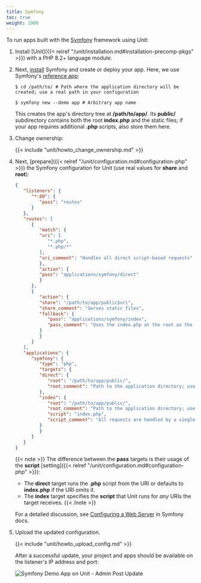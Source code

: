 ```yaml
---
title: Symfony
toc: true
weight: 1900
---
```


To run apps built with the [Symfony](https://symfony.com) framework using Unit:

1. Install [Unit]({{< relref "/unit/installation.md#installation-precomp-pkgs" >}}) with a PHP 8.2+ language module.

2. Next, [install](https://symfony.com/doc/current/setup.html) Symfony
   and create or deploy your app. Here, we use
   Symfony's [reference app](https://symfony.com/doc/current/setup.html#the-symfony-demo-application):

   ```console
   $ cd /path/to/ # Path where the application directory will be created; use a real path in your configuration
   ```

   ```console
   $ symfony new --demo app # Arbitrary app name
   ```

   This creates the app's directory tree at **/path/to/app/**. Its
   **public/** subdirectory contains both the root **index.php** and
   the static files; if your app requires additional **.php** scripts, also
   store them here.

3. Change ownership:

   {{< include "unit/howto_change_ownership.md" >}}

4. Next, [prepare]({{< relref "/unit/configuration.md#configuration-php" >}}) the Symfony configuration for Unit
   (use real values for **share** and **root**):

   ```json
   {
      "listeners": {
         "*:80": {
            "pass": "routes"
         }
      },
      "routes": [
         {
            "match": {
            "uri": [
               "*.php",
               "*.php/*"
            ],
            "uri_comment": "Handles all direct script-based requests"
            },
            "action": {
            "pass": "applications/symfony/direct"
            }
         },
         {
            "action": {
            "share": "/path/to/app/public$uri",
            "share_comment": "Serves static files",
            "fallback": {
               "pass": "applications/symfony/index",
               "pass_comment": "Uses the index.php at the root as the last resort"
            }
            }
         }
      ],
      "applications": {
         "symfony": {
            "type": "php",
            "targets": {
            "direct": {
               "root": "/path/to/app/public/",
               "root_comment": "Path to the application directory; use a real path in your configuration"
            },
            "index": {
               "root": "/path/to/app/public/",
               "root_comment": "Path to the application directory; use a real path in your configuration",
               "script": "index.php",
               "script_comment": "All requests are handled by a single script"
            }
            }
         }
      }
   }
   ```

   {{< note >}}
   The difference between the **pass** targets is their usage of the
   **script** [setting]({{< relref "/unit/configuration.md#configuration-php" >}}):

   - The **direct** target runs the **.php** script from the URI or
     defaults to **index.php** if the URI omits it.
   - The **index** target specifies the **script** that Unit runs
     for *any* URIs the target receives.
   {{< /note >}}

   For a detailed discussion, see [Configuring a Web Server](https://symfony.com/doc/current/setup/web_server_configuration.html) in
   Symfony docs.

5. Upload the updated configuration.

   {{< include "unit/howto_upload_config.md" >}}

   After a successful update, your project and apps should be available on the
   listener's IP address and port:

   ![Symfony Demo App on Unit - Admin Post Update](/unit/images/symfony.png)

